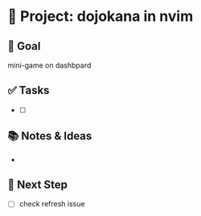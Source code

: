 # 📌 Project: dojokana in nvim

## 🎯 Goal
mini-game on dashbpard

## ✅ Tasks
- [ ] 

## 📚 Notes & Ideas
- 

## 🔄 Next Step
-[ ] check refresh issue  
